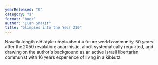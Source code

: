 ```yaml
---
yearReleased: "0"
category: "s"
format: "book"
author: "Ilan Shalif"
title: "Glimpses into the Year 210"
---
```

Novella-length old-style utopia about a future world  community, 50 years after the 2050 revolution: anarchistic, albeit  systematically regulated, and drawing on the author's background as an active Israeli  libertarian communist with 16 years experience of living in a kibbutz.
 